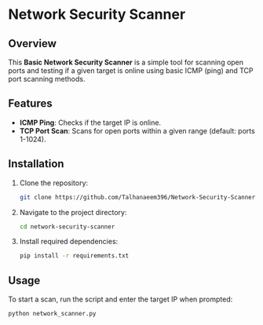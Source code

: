 # Network Security Scanner

## Overview

This **Basic Network Security Scanner** is a simple tool for scanning open ports and testing if a given target is online using basic ICMP (ping) and TCP port scanning methods.

## Features

- **ICMP Ping**: Checks if the target IP is online.
- **TCP Port Scan**: Scans for open ports within a given range (default: ports 1-1024).

## Installation

1. Clone the repository:
   ```bash
   git clone https://github.com/Talhanaeem396/Network-Security-Scanner.git

2. Navigate to the project directory:
   ```bash
   cd network-security-scanner

3. Install required dependencies:
   ```bash
   pip install -r requirements.txt


## Usage
To start a scan, run the script and enter the target IP when prompted:
   ```bash
   python network_scanner.py
